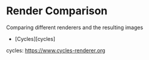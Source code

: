 # Render Comparison

Comparing different renderers and the resulting images

- [Cycles][cycles]

cycles: https://www.cycles-renderer.org
